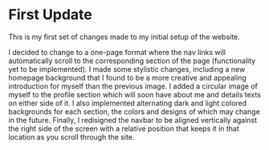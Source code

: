 # First Update
This is my first set of changes made to my initial setup of the website.


I decided to change to a one-page format where the nav links will automatically scroll to the corresponding section of the page (functionality yet to be implemented). I made some stylistic changes, including a new homepage background that I found to be a more creative and appealing introduction for myself than the previous image. I added a circular image of myself to the profile section which will soon have about me and details texts on either side of it. I also implemented alternating dark and light colored backgrounds for each section, the colors and designs of which may change in the future. Finally, I redisigned the navbar to be aligned vertically against the right side of the screen with a relative position that keeps it in that location as you scroll through the site.
